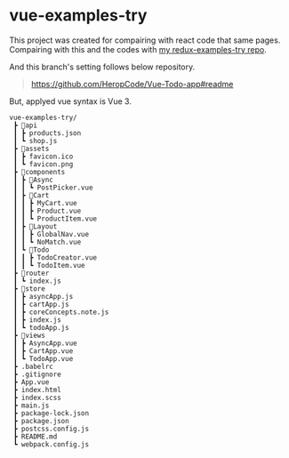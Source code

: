 # vue-examples-try

This project was created for compairing with react code that same pages.   
Compairing with this and the codes with [my redux-examples-try repo](https://github.com/callmebyneon/redux-examples-try).

And this branch's setting follows below repository.

> https://github.com/HeropCode/Vue-Todo-app#readme

But, applyed vue syntax is Vue 3.

```
vue-examples-try/
 ┣ 📂api
 ┃ ┣ products.json
 ┃ ┗ shop.js
 ┣ 📂assets
 ┃ ┣ favicon.ico
 ┃ ┗ favicon.png
 ┣ 📂components
 ┃ ┣ 📂Async
 ┃ ┃ ┗ PostPicker.vue
 ┃ ┣ 📂Cart
 ┃ ┃ ┣ MyCart.vue
 ┃ ┃ ┣ Product.vue
 ┃ ┃ ┗ ProductItem.vue
 ┃ ┣ 📂Layout
 ┃ ┃ ┣ GlobalNav.vue
 ┃ ┃ ┗ NoMatch.vue
 ┃ ┗ 📂Todo
 ┃ ┃ ┣ TodoCreator.vue
 ┃ ┃ ┗ TodoItem.vue
 ┣ 📂router
 ┃ ┗ index.js
 ┣ 📂store
 ┃ ┣ asyncApp.js
 ┃ ┣ cartApp.js
 ┃ ┣ coreConcepts.note.js
 ┃ ┣ index.js
 ┃ ┗ todoApp.js
 ┣ 📂views
 ┃ ┣ AsyncApp.vue
 ┃ ┣ CartApp.vue
 ┃ ┗ TodoApp.vue
 ┣ .babelrc
 ┣ .gitignore
 ┣ App.vue
 ┣ index.html
 ┣ index.scss
 ┣ main.js
 ┣ package-lock.json
 ┣ package.json
 ┣ postcss.config.js
 ┣ README.md
 ┗ webpack.config.js
```
